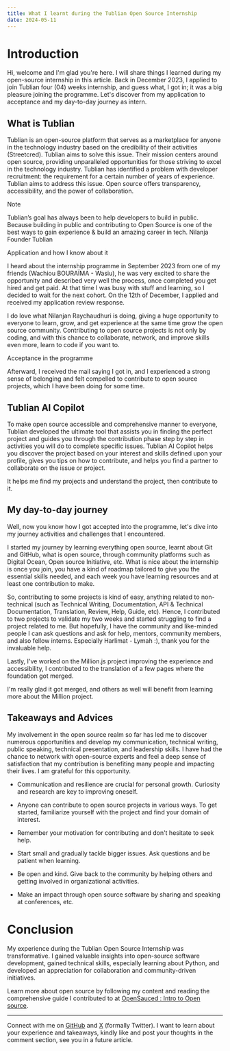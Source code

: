 ```yaml
---
title: What I learnt during the Tublian Open Source Internship
date: 2024-05-11
---
```


# Introduction

Hi, welcome and I'm glad you're here. I will share things I learned during my open-source internship in this article. Back in December 2023, I applied to join Tublian four (04) weeks internship, and guess what, I got in; it was a big pleasure joining the programme. Let's discover from my application to acceptance and my day-to-day journey as intern.

## What is Tublian

Tublian is an open-source platform that serves as a marketplace for anyone in the technology industry based on the credibility of their activities (Streetcred). Tublian aims to solve this issue. Their mission centers around open source, providing unparalleled opportunities for those striving to excel in the technology industry. Tublian has identified a problem with developer recruitment: the requirement for a certain number of years of experience. Tublian aims to address this issue. Open source offers transparency, accessibility, and the power of collaboration.

> [!NOTE]
> Tublian’s goal has always been to help developers to build in public. Because building in public and contributing to Open Source is one of the best ways to gain experience & build an amazing career in tech. Nilanja Founder Tublian

Application and how I know about it

I heard about the internship programme in September 2023 from one of my friends (Wachiou BOURAÏMA - Wasiu), he was very excited to share the opportunity and described very well the process, once completed you get hired and get paid. At that time I was busy with stuff and learning, so I decided to wait for the next cohort. On the 12th of December, I applied and received my application review response.

I do love what Nilanjan Raychaudhuri is doing, giving a huge opportunity to everyone to learn, grow, and get experience at the same time grow the open source community. Contributing to open source projects is not only by coding, and with this chance to collaborate, network, and improve skills even more, learn to code if you want to.

Acceptance in the programme

Afterward, I received the mail saying I got in, and I experienced a strong sense of belonging and felt compelled to contribute to open source projects, which I have been doing for some time.

## Tublian AI Copilot

To make open source accessible and comprehensive manner to everyone, Tublian developed the ultimate tool that assists you in finding the perfect project and guides you through the contribution phase step by step in activities you will do to complete specific issues. Tublian AI Copilot helps you discover the project based on your interest and skills defined upon your profile, gives you tips on how to contribute, and helps you find a partner to collaborate on the issue or project.

It helps me find my projects and understand the project, then contribute to it.

## My day-to-day journey

Well, now you know how I got accepted into the programme, let's dive into my journey activities and challenges that I encountered.

I started my journey by learning everything open source, learnt about Git and GitHub, what is open source, through community platforms such as Digital Ocean, Open source Initiative, etc. What is nice about the internship is once you join, you have a kind of roadmap tailored to give you the essential skills needed, and each week you have learning resources and at least one contribution to make.

So, contributing to some projects is kind of easy, anything related to non-technical (such as Technical Writing, Documentation, API & Technical Documentation, Translation, Review, Help, Guide, etc). Hence, I contributed to two projects to validate my two weeks and started struggling to find a project related to me. But hopefully, I have the community and like-minded people I can ask questions and ask for help, mentors, community members, and also fellow interns. Especially Harlimat - Lymah :), thank you for the invaluable help.

Lastly, I've worked on the Million.js project improving the experience and accessibility, I contributed to the translation of a few pages where the foundation got merged.

I'm really glad it got merged, and others as well will benefit from learning more about the Million project.

## Takeaways and Advices

My involvement in the open source realm so far has led me to discover numerous opportunities and develop my communication, technical writing, public speaking, technical presentation, and leadership skills. I have had the chance to network with open-source experts and feel a deep sense of satisfaction that my contribution is benefiting many people and impacting their lives. I am grateful for this opportunity.

- Communication and resilience are crucial for personal growth. Curiosity and research are key to improving oneself.

- Anyone can contribute to open source projects in various ways. To get started, familiarize yourself with the project and find your domain of interest.

- Remember your motivation for contributing and don't hesitate to seek help.

- Start small and gradually tackle bigger issues. Ask questions and be patient when learning.

- Be open and kind. Give back to the community by helping others and getting involved in organizational activities.

- Make an impact through open source software by sharing and speaking at conferences, etc.

# Conclusion

My experience during the Tublian Open Source Internship was transformative. I gained valuable insights into open-source software development, gained technical skills, especially learning about Python, and developed an appreciation for collaboration and community-driven initiatives.

Learn more about open source by following my content and reading the comprehensive guide I contributed to at [OpenSauced : Intro to Open source](https://intro.opensauced.pizza).

---
Connect with me on [GitHub](https://github.com/geoffreylgv) and [X](https://twitter.com/geoffreylgv) (formally Twitter). I want to learn about your experience and takeaways, kindly like and post your thoughts in the comment section, see you in a future article.
